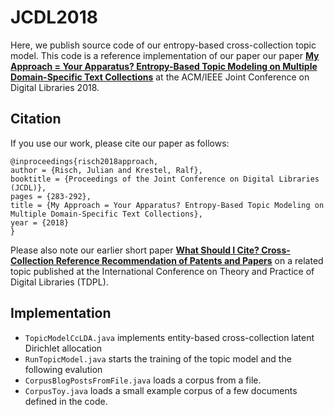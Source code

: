 # JCDL2018
Here, we publish source code of our entropy-based cross-collection topic model. This code is a reference implementation of our paper our paper [**My Approach = Your Apparatus? Entropy-Based Topic Modeling on Multiple Domain-Specific Text Collections**](https://hpi.de/fileadmin/user_upload/fachgebiete/naumann/people/risch/risch2018entropy.pdf) at the ACM/IEEE Joint Conference on Digital Libraries 2018.

## Citation

If you use our work, please cite our paper as follows:

    @inproceedings{risch2018approach,
    author = {Risch, Julian and Krestel, Ralf},
    booktitle = {Proceedings of the Joint Conference on Digital Libraries (JCDL)},
    pages = {283-292},
    title = {My Approach = Your Apparatus? Entropy-Based Topic Modeling on Multiple Domain-Specific Text Collections},
    year = {2018}
    }
Please also note our earlier short paper [**What Should I Cite? Cross-Collection Reference Recommendation of Patents and Papers**](https://hpi.de/fileadmin/user_upload/fachgebiete/naumann/people/risch/risch2017what.pdf) on a related topic published at the International Conference on Theory and Practice of Digital Libraries (TDPL).

## Implementation
* `TopicModelCcLDA.java` implements entity-based cross-collection latent Dirichlet allocation
* `RunTopicModel.java` starts the training of the topic model and the following evalution
* `CorpusBlogPostsFromFile.java` loads a corpus from a file.
* `CorpusToy.java` loads a small example corpus of a few documents defined in the code.
